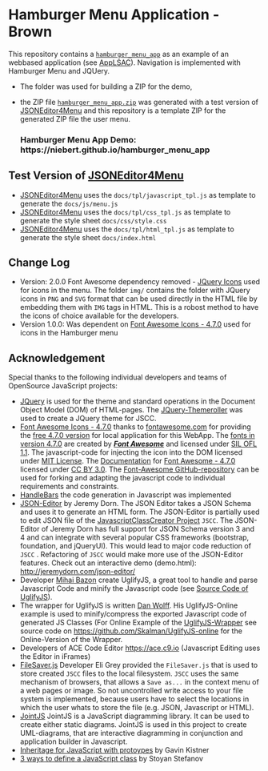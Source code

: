 # Hamburger Menu Application -  Brown
This repository contains a [`hamburger_menu_app`](https://niebert.github.io/hamburger_menu_app) as an example of an webbased application (see [AppLSAC](https://en.wikiversity.org/wiki/WebApps_with_LocalStorage_and_AppCache)). Navigation is implemented with Hamburger Menu and JQUery.
* The folder was used for building a ZIP for the demo,
* the ZIP file [`hamburger_menu_app.zip`](https://github.com/niebert/hamburger_menu_app/archive/master.zip) was generated with a test version of [JSONEditor4Menu](https://niebert.github.io/hamburger-menu-creator) and this repository is a template ZIP for the generated ZIP file the user menu.


   <h3>Hamburger Menu App Demo: https://niebert.github.io/hamburger_menu_app </h3>


## Test Version of [JSONEditor4Menu](https://niebert.github.io/hamburger-menu-creator)
* [JSONEditor4Menu](https://www.github.com/niebert/hamburger-menu-creator) uses the `docs/tpl/javascript_tpl.js` as template to generate the  `docs/js/menu.js`
* [JSONEditor4Menu](https://niebert.github.io/hamburger-menu-creator) uses the `docs/tpl/css_tpl.js` as template to generate the  style sheet `docs/css/style.css`
* [JSONEditor4Menu](https://niebert.github.io/hamburger-menu-creator) uses the `docs/tpl/html_tpl.js` as template to generate the  style sheet `docs/index.html`



## Change Log
* Version: 2.0.0 Font Awesome dependency removed - [JQuery Icons](https://jqueryui.com) used for icons in the menu. The folder `img/` contains the folder with JQuery icons in `PNG` and `SVG` format that can be used directly in the HTML file by embedding them with `IMG` tags in HTML. This is a robost method to have the icons of choice available for the developers.
* Version 1.0.0: Was dependent on [Font Awesome Icons - 4.7.0](https://fontawesome.com/v4.7.0/icons/) used for icons in the Hamburger menu

## Acknowledgement
Special thanks to the following individual developers and teams of OpenSource JavaScript projects:
* [JQuery](https://jqueryui.com) is used for the theme and standard operations in the Document Object Model (DOM) of HTML-pages. The [JQuery-Themeroller](https://jqueryui.com/themeroller/) was used to create a JQuery theme for JSCC.
* [Font Awesome Icons - 4.7.0](https://fontawesome.com/v4.7.0/icons/) thanks to [fontawesome.com](https://fontawesome.com) for providing the [free 4.7.0 version](https://fontawesome.com/v4.7.0/icons/) for local application for this WebApp. The [fonts in version 4.7.0](https://fontawesome.com/v4.7.0/icons/) are created by ***[Font Awesome](https://fontawesome.com)*** and
licensed under [SIL OFL 1.1](http://scripts.sil.org/OFL). The javascript-code for injecting the icon into the DOM licensed under [MIT License](http://opensource.org/licenses/mit-license.html). The
[Documentation](https://fontawesome.com/v4.7.0/examples/) for [Font Awesome - 4.7.0](https://fontawesome.com/v4.7.0/icons/) licensed under [CC BY 3.0](http://creativecommons.org/licenses/by/3.0/). The [Font-Awesome GitHub-repository](https://github.com/FortAwesome/Font-Awesome) can be used for forking and adapting the javascript code to individual requirements and constraints.
* [HandleBars](http://handlebarsjs.com/) the code generation in Javascript was implemented
* [JSON-Editor](https://github.com/jdorn/json-editor) by Jeremy Dorn. The JSON Editor takes a JSON Schema and uses it to generate an HTML form. The JSON-Editor is partially used to edit JSON file of the [JavascriptClassCreator Project](https://niebert.github.io/JavascriptClassCreator) `JSCC`.
The JSON-Editor of Jeremy Dorn has full support for JSON Schema version 3 and 4 and can integrate with several popular CSS frameworks (bootstrap, foundation, and jQueryUI). This would lead to major code reduction of `JSCC` . Refactoring of `JSCC` would make more use of the JSON-Editor features. Check out an interactive demo (demo.html): http://jeremydorn.com/json-editor/
* Developer [Mihai Bazon](http://lisperator.net/) create UglifyJS, a great tool to handle and parse Javascript Code and minify the Javascript code (see [Source Code of UglifyJS](https://github.com/mishoo/UglifyJS2)).
* The wrapper for UglifyJS is written [Dan Wolff](http://danwolff.se/). His UglifyJS-Online example is used to minify/compress the exported Javascript code of generated JS Classes (For Online Example of the [UglifyJS-Wrapper](https://skalman.github.io/UglifyJS-online/) see source code on https://github.com/Skalman/UglifyJS-online for the Online-Version of the Wrapper.
* Developers of ACE Code Editor https://ace.c9.io (Javascript Editing uses the Editor in iFrames)
* [FileSaver.js](https://github.com/eligrey/FileSaver.js) Developer Eli Grey provided the `FileSaver.js` that is used to store created `JSCC` files to the local filesystem. `JSCC` uses the same mechanism of browsers, that allows a `Save as...` in the context menu of a web pages or image. So not uncontrolled write access to your file system is implemented, because users have to select the locations in which the user whats to store the file (e.g. JSON, Javascript or HTML).
* [JointJS](https://github.com/clientIO/joint) JointJS is a JavaScript diagramming library. It can be used to create either static diagrams. JointJS is used in this project to create UML-diagrams, that are interactive diagramming in conjunction and application builder in Javascript.
* [Inheritage for JavaScript with protoypes](http://phrogz.net/js/classes/OOPinJS2.html) by Gavin Kistner
* [3 ways to define a JavaScript class](https://www.phpied.com/3-ways-to-define-a-javascript-class/) by Stoyan Stefanov
